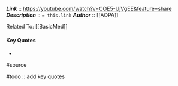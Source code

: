 ***Link***      :: https://youtube.com/watch?v=COE5-UjVgEE&feature=share
***Description***      :: `= this.link`
***Author*** :: [[AOPA]]

Related To: [[BasicMed]]

#### Key Quotes
* 

#source

#todo :: add key quotes